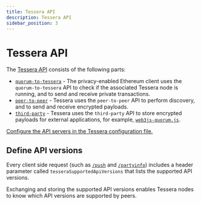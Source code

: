 ```yaml
---
title: Tessera API
description: Tessera API
sidebar_position: 3
---
```


# Tessera API

The [Tessera API](https://consensys.github.io/tessera/) consists of the following parts:

- [`quorum-to-tessera`](https://consensys.github.io/tessera/#tag/quorum-to-tessera) - The privacy-enabled Ethereum client uses the `quorum-to-tessera` API to check if the associated Tessera node is running, and to send and receive private transactions.
- [`peer-to-peer`](https://consensys.github.io/tessera/#tag/peer-to-peer) - Tessera uses the `peer-to-peer` API to perform discovery, and to send and receive encrypted payloads.
- [`third-party`](https://consensys.github.io/tessera/#tag/third-party) - Tessera uses the `third-party` API to store encrypted payloads for external applications, for example, [`web3js-quorum.js`](https://github.com/consenSys/web3js-quorum).

[Configure the API servers in the Tessera configuration file.](../HowTo/Configure/TesseraAPI.md)

## Define API versions

Every client side request (such as [`/push`](https://consensys.github.io/tessera/#operation/pushPayload) and [`/partyinfo`](https://consensys.github.io/tessera/#operation/broadcastPartyInfo)) includes a header parameter called `tesseraSupportedApiVersions` that lists the supported API versions.

Exchanging and storing the supported API versions enables Tessera nodes to know which API versions are supported by peers.
